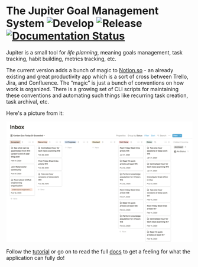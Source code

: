 # The Jupiter Goal Management System ![Develop](https://github.com/horia141/jupiter/workflows/Develop/badge.svg) ![Release](https://github.com/horia141/jupiter/workflows/Release/badge.svg) [![Documentation Status](https://readthedocs.org/projects/jupiter-goals/badge/?version=stable)](https://jupiter-goals.readthedocs.io/en/stable/?badge=stable)

Jupiter is a small tool for _life planning_, meaning goals management, task tracking,
habit building, metrics tracking, etc.

The current version adds a bunch of magic to [Notion.so](https://notion.so) - an
already existing and great productivity app which is a sort of cross between Trello,
Jira, and Confluence. The “magic” is just a bunch of conventions on how work is
organized. There is a growing set of CLI scripts for maintaining these conventions
and automating such things like recurring task creation, task archival, etc.

Here's a picture from it:

![Inbox image](docs/assets/concepts-inbox.png)

Follow the [tutorial](docs/tutorial.md) or go on to read the full [docs](https://jupiter-goals.readthedocs.io) to
get a feeling for what the application can fully do!
